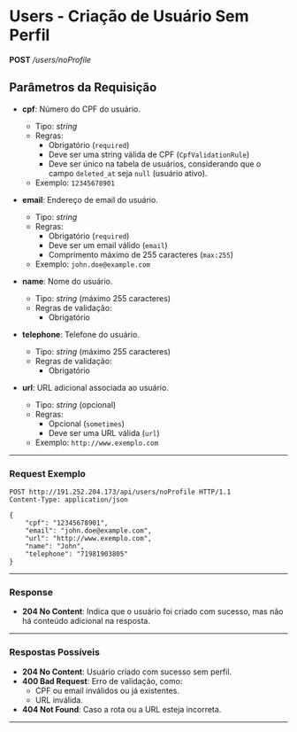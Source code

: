 # Users - Criação de Usuário Sem Perfil

**POST** */users/noProfile*

## Parâmetros da Requisição

* **cpf**: Número do CPF do usuário.
  * Tipo: *string*
  * Regras:
    * Obrigatório (`required`)
    * Deve ser uma string válida de CPF (`CpfValidationRule`)
    * Deve ser único na tabela de usuários, considerando que o campo `deleted_at` seja `null` (usuário ativo).
  * Exemplo: `12345678901`

* **email**: Endereço de email do usuário.
  * Tipo: *string*
  * Regras:
    * Obrigatório (`required`)
    * Deve ser um email válido (`email`)
    * Comprimento máximo de 255 caracteres (`max:255`)
  * Exemplo: `john.doe@example.com`

* **name**: Nome do usuário.
  * Tipo: *string* (máximo 255 caracteres)
  * Regras de validação:
    - Obrigatório

* **telephone**: Telefone do usuário.
  * Tipo: *string* (máximo 255 caracteres)
  * Regras de validação:
    - Obrigatório

* **url**: URL adicional associada ao usuário.
  * Tipo: *string* (opcional)
  * Regras:
    * Opcional (`sometimes`)
    * Deve ser uma URL válida (`url`)
  * Exemplo: `http://www.exemplo.com`

---

### Request Exemplo

```http
POST http://191.252.204.173/api/users/noProfile HTTP/1.1
Content-Type: application/json

{
    "cpf": "12345678901",
    "email": "john.doe@example.com",
    "url": "http://www.exemplo.com",
    "name": "John",
    "telephone": "71981903805"
}
```

---

### Response

* **204 No Content**: Indica que o usuário foi criado com sucesso, mas não há conteúdo adicional na resposta.

---

### Respostas Possíveis

* **204 No Content**: Usuário criado com sucesso sem perfil.
* **400 Bad Request**: Erro de validação, como:
  * CPF ou email inválidos ou já existentes.
  * URL inválida.
* **404 Not Found**: Caso a rota ou a URL esteja incorreta.

---
